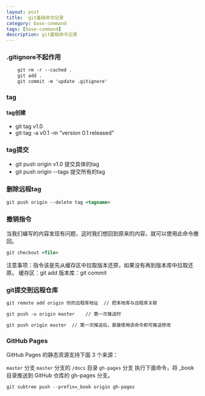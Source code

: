 ```yaml
---
layout: post
title:  git基础命令记录
category: base-command
tags: [base-command]
description: git基础命令记录
---
```


### .gitignore不起作用
```xml
    git rm -r --cached .
    git add .
    git commit -m 'update .gitignore'
```

### tag
#### tag创建
- git tag v1.0
- git tag -a v0.1 -m "version 0.1 released"

### tag提交

- git push origin v1.0   提交具体的tag
- git push origin --tags   提交所有的tag
    
### 删除远程tag
```xml
git push origin --delete tag <tagname>
```

### 撤销指令
当我们编写的内容发现有问题，这时我们想回到原来的内容，就可以使用此命令撤回。
```xml
git checkout <file>
```
注意事项：指令该是先从缓存区中拉取版本还原，如果没有再到版本库中拉取还原。
缓存区：git add 
版本库：git commit 

### git提交到远程仓库
```xml
git remote add origin 你的远程库地址  // 把本地库与远程库关联

git push -u origin master    // 第一次推送时

git push origin master  // 第一次推送后，直接使用该命令即可推送修改
```

### GitHub Pages
GitHub Pages 的静态资源支持下面 3 个来源：

`master` 分支
`master` 分支的 `/docs` 目录
`gh-pages` 分支
执行下面命令，将 _book 目录推送到 GitHub 仓库的 gh-pages 分支。
```xml
git subtree push --prefix=_book origin gh-pages
```